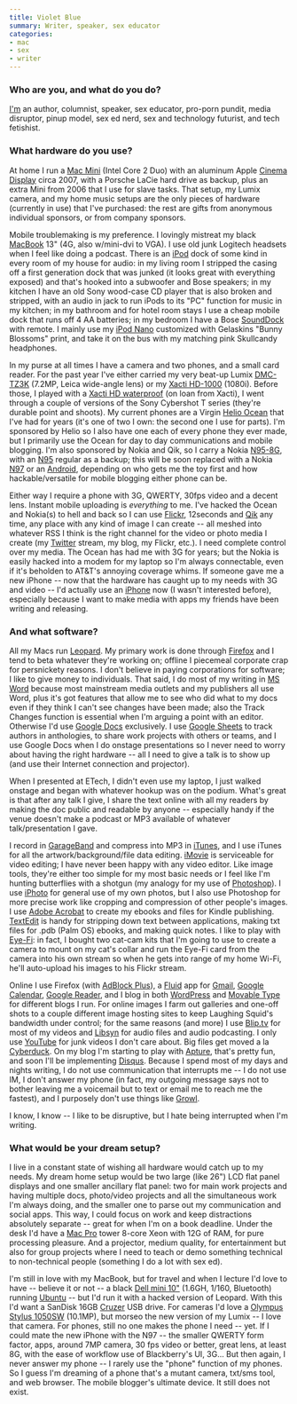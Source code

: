 ```yaml
---
title: Violet Blue
summary: Writer, speaker, sex educator
categories:
- mac
- sex
- writer
---
```


### Who are you, and what do you do?

[I'm](http://tinynibbles.com/ "Violet's website.") an author, columnist, speaker, sex educator, pro-porn pundit, media disruptor, pinup model, sex ed nerd, sex and technology futurist, and tech fetishist.

### What hardware do you use?

At home I run a [Mac Mini][mac-mini] (Intel Core 2 Duo) with an aluminum Apple [Cinema Display][cinema-display] circa 2007, with a Porsche LaCie hard drive as backup, plus an extra Mini from 2006 that I use for slave tasks. That setup, my Lumix camera, and my home music setups are the only pieces of hardware (currently in use) that I've purchased: the rest are gifts from anonymous individual sponsors, or from company sponsors.

Mobile troublemaking is my preference. I lovingly mistreat my black [MacBook][] 13" (4G, also w/mini-dvi to VGA). I use old junk Logitech headsets when I feel like doing a podcast. There is an [iPod][] dock of some kind in every room of my house for audio: in my living room I stripped the casing off a first generation dock that was junked (it looks great with everything exposed) and that's hooked into a subwoofer and Bose speakers; in my kitchen I have an old Sony wood-case CD player that is also broken and stripped, with an audio in jack to run iPods to its "PC" function for music in my kitchen; in my bathroom and for hotel room stays I use a cheap mobile dock that runs off 4 AA batteries; in my bedroom I have a Bose [SoundDock][] with remote. I mainly use my [iPod Nano][ipod-nano] customized with Gelaskins "Bunny Blossoms" print, and take it on the bus with my matching pink Skullcandy headphones.

In my purse at all times I have a camera and two phones, and a small card reader. For the past year I've either carried my very beat-up Lumix [DMC-TZ3K][lumix-dmc-tz3] (7.2MP, Leica wide-angle lens) or my [Xacti HD-1000][xacti-vpc-hd1000] (1080i). Before those, I played with a [Xacti HD waterproof][xacti-vpc-wh1] (on loan from Xacti), I went through a couple of versions of the Sony Cybershot T series (they're durable point and shoots). My current phones are a Virgin [Helio Ocean][ocean] that I've had for years (it's one of two I own: the second one I use for parts). I'm sponsored by Helio so I also have one each of every phone they ever made, but I primarily use the Ocean for day to day communications and mobile blogging. I'm also sponsored by Nokia and Qik, so I carry a Nokia [N95-8G][n95-8g], with an [N95][] regular as a backup; this will be soon replaced with a Nokia [N97][] or an [Android][], depending on who gets me the toy first and how hackable/versatile for mobile blogging either phone can be.

Either way I require a phone with 3G, QWERTY, 30fps video and a decent lens. Instant mobile uploading is *everything* to me. I've hacked the Ocean and Nokia(s) to hell and back so I can use [Flickr][], 12seconds and [Qik][] any time, any place with any kind of image I can create -- all meshed into whatever RSS I think is the right channel for the video or photo media I create (my [Twitter][] stream, my blog, my Flickr, etc.). I need complete control over my media. The Ocean has had me with 3G for years; but the Nokia is easily hacked into a modem for my laptop so I'm always connectable, even if it's beholden to AT&T's annoying coverage whims. If someone gave me a new iPhone -- now that the hardware has caught up to my needs with 3G and video -- I'd actually use an [iPhone][] now (I wasn't interested before), especially because I want to make media with apps my friends have been writing and releasing.

### And what software?

All my Macs run [Leopard][macos]. My primary work is done through [Firefox][] and I tend to beta whatever they're working on; offline I piecemeal corporate crap for persnickety reasons. I don't believe in paying corporations for software; I like to give money to individuals. That said, I do most of my writing in [MS Word][word] because most mainstream media outlets and my publishers all use Word, plus it's got features that allow me to see who did what to my docs even if they think I can't see changes have been made; also the Track Changes function is essential when I'm arguing a point with an editor. Otherwise I'd use [Google Docs][google-docs] exclusively. I use [Google Sheets][google-sheets] to track authors in anthologies, to share work projects with others or teams, and I use Google Docs when I do onstage presentations so I never need to worry about having the right hardware -- all I need to give a talk is to show up (and use their Internet connection and projector).

When I presented at ETech, I didn't even use my laptop, I just walked onstage and began with whatever hookup was on the podium. What's great is that after any talk I give, I share the text online with all my readers by making the doc public and readable by anyone -- especially handy if the venue doesn't make a podcast or MP3 available of whatever talk/presentation I gave.

I record in [GarageBand][] and compress into MP3 in [iTunes][], and I use iTunes for all the artwork/background/file data editing. [iMovie][] is serviceable for video editing; I have never been happy with any video editor. Like image tools, they're either too simple for my most basic needs or I feel like I'm hunting butterflies with a shotgun (my analogy for my use of [Photoshop][]). I use [iPhoto][] for general use of my own photos, but I also use Photoshop for more precise work like cropping and compression of other people's images. I use [Adobe Acrobat][acrobat] to create my ebooks and files for Kindle publishing. [TextEdit][] is handy for stripping down text between applications, making txt files for .pdb (Palm OS) ebooks, and making quick notes. I like to play with [Eye-Fi][]: in fact, I bought two cat-cam kits that I'm going to use to create a camera to mount on my cat's collar and run the Eye-Fi card from the camera into his own stream so when he gets into range of my home Wi-Fi, he'll auto-upload his images to his Flickr stream.

Online I use Firefox (with [AdBlock Plus][adblock-plus]), a [Fluid][] app for [Gmail][], [Google Calendar][google-calendar], [Google Reader][google-reader], and I blog in both [WordPress][] and [Movable Type][movable-type] for different blogs I run. For online images I farm out galleries and one-off shots to a couple different image hosting sites to keep Laughing Squid's bandwidth under control; for the same reasons (and more) I use [Blip.tv][] for most of my videos and [Libsyn][] for audio files and audio podcasting. I only use [YouTube][] for junk videos I don't care about. Big files get moved a la [Cyberduck][]. On my blog I'm starting to play with [Apture][], that's pretty fun, and soon I'll be implementing [Disqus][]. Because I spend most of my days and nights writing, I do not use communication that interrupts me -- I do not use IM, I don't answer my phone (in fact, my outgoing message says not to bother leaving me a voicemail but to text or email me to reach me the fastest), and I purposely don't use things like [Growl][].

I know, I know -- I like to be disruptive, but I hate being interrupted when I'm writing.

### What would be your dream setup?

I live in a constant state of wishing all hardware would catch up to my needs. My dream home setup would be two large (like 26") LCD flat panel displays and one smaller ancillary flat panel: two for main work projects and having multiple docs, photo/video projects and all the simultaneous work I'm always doing, and the smaller one to parse out my communication and social apps. This way, I could focus on work and keep distractions absolutely separate -- great for when I'm on a book deadline. Under the desk I'd have a [Mac Pro][mac-pro] tower 8-core Xeon with 12G of RAM, for pure processing pleasure. And a projector, medium quality, for entertainment but also for group projects where I need to teach or demo something technical to non-technical people (something I do a lot with sex ed).

I'm still in love with my MacBook, but for travel and when I lecture I'd love to have -- believe it or not -- a black [Dell mini 10"][inspiron-mini-10] (1.6GH, 1/160, Bluetooth) running [Ubuntu][] -- but I'd run it with a hacked version of Leopard. With this I'd want a SanDisk 16GB [Cruzer][] USB drive. For cameras I'd love a [Olympus Stylus 1050SW][stylus-1050-sw] (10.1MP), but morseo the new version of my Lumix -- I love that camera. For phones, still no one makes the phone I need -- yet. If I could mate the new iPhone with the N97 -- the smaller QWERTY form factor, apps, around 7MP camera, 30 fps video or better, great lens, at least 8G, with the ease of workflow use of Blackberry's UI, 3G... But then again, I never answer my phone -- I rarely use the "phone" function of my phones. So I guess I'm dreaming of a phone that's a mutant camera, txt/sms tool, and web browser. The mobile blogger's ultimate device. It still does not exist.

[acrobat]: https://acrobat.adobe.com/us/en/acrobat.html "Software for creating and editing PDF documents."
[adblock-plus]: https://adblockplus.org/ "Browser extensions for blocking ad content."
[android]: https://developers.google.com/android/?csw=1 "A mobile phone platform."
[apture]: http://www.apture.com/ "A web service for adding social-y media to weblogs."
[blip.tv]: https://archive.org/details/bliptv "A media sharing and distribution web service."
[cinema-display]: https://en.wikipedia.org/wiki/Apple_Cinema_Display "An LCD display."
[cruzer]: https://www.amazon.com/SanDisk-Cruzer-Frustration-Free-Packaging-SDCZ36-032G-AFFP/dp/B007JR532M "A portable USB flash drive."
[cyberduck]: https://cyberduck.io/ "An FTP/SFTP client."
[disqus]: https://disqus.com/ "A web service providing community comments on weblogs."
[eye-fi]: http://www.eyefi.com/ "Memory cards for cameras with built-in WiFi."
[firefox]: https://www.mozilla.org/en-US/firefox/new/ "A cross-platform open-source web browser."
[flickr]: https://www.flickr.com/ "A photo sharing website."
[fluid]: https://fluidapp.com/ "A WebKit-based application for creating Site Specific Browsers."
[garageband]: https://www.apple.com/mac/garageband/ "An audio recording and editing tool for the Mac."
[gmail]: https://mail.google.com/mail/ "Web-based email."
[google-calendar]: https://en.wikipedia.org/wiki/Google_Calendar "A web-based calendar client."
[google-docs]: https://en.wikipedia.org/wiki/Google_Docs "A web-based office suite."
[google-reader]: https://en.wikipedia.org/wiki/Google_Reader "A web-based feed reader."
[google-sheets]: https://www.google.com/sheets/about/ "Online spreadsheet software."
[growl]: http://growl.info/ "A notification system for Mac OS X."
[imovie]: https://www.apple.com/imovie/ "A Mac OS X video editor, included in iLife."
[inspiron-mini-10]: https://en.wikipedia.org/wiki/Dell_Inspiron#Inspiron_1010.2C_1011.2C_1012.2C_1018_.28Inspiron_Mini_10.2F10v.29 "A netbook."
[iphone]: https://en.wikipedia.org/wiki/IPhone_(1st_generation) "A smartphone."
[iphoto]: https://en.wikipedia.org/wiki/IPhoto "Photo management software for the Mac."
[ipod-nano]: https://www.apple.com/ipod-nano/ "A small music player."
[ipod]: https://www.apple.com/ipod/ "A music player."
[itunes]: https://www.apple.com/itunes/ "A jukebox application and online store."
[libsyn]: https://www.libsyn.com/ "A web service for distributing DIY podcasts."
[lumix-dmc-tz3]: https://www.amazon.com/Panasonic-DMC-TZ3S-Digital-Optical-Stabilized/dp/B000MW3YEU "A 7.2 megapixel digital camera."
[mac-mini]: https://www.apple.com/mac-mini/ "A small desktop computer."
[mac-pro]: https://www.apple.com/mac-pro/ "The Intel-based Mac tower computer."
[macbook]: https://en.wikipedia.org/wiki/MacBook "A laptop."
[macos]: https://en.wikipedia.org/wiki/MacOS "An operating system for Mac hardware."
[movable-type]: https://movabletype.org/ "Weblog publishing software."
[n95-8g]: https://www.gsmarena.com/nokia_n95_8gb-2088.php "A mobile phone with GPS, 5MP camera and 8GB of storage."
[n95]: https://en.wikipedia.org/wiki/Nokia_N95 "A mobile phone with GPS and a 5MP camera."
[n97]: https://en.wikipedia.org/wiki/Nokia_N97 "A smartphone with a touch screen, 5MP camera and hardware keyboard."
[ocean]: http://www.helio.com/#/mobile-devices/ocean/ "A smartphone with a 2MP camera."
[photoshop]: https://www.adobe.com/products/photoshop.html "A bitmap image editor."
[qik]: https://en.wikipedia.org/wiki/Qik "A web service for streaming live video from your mobile phone."
[sounddock]: http://www.bose.com/controller?url=/shop_online/digital_music_systems/sounddock_systems/sounddock_portable/ "A speaker system for iPods."
[stylus-1050-sw]: https://www.amazon.com/Olympus-Stylus-1050SW-Digital-Black/dp/B001CCJNY4 "A 10.1MP shock and waterproof digital camera."
[textedit]: https://support.apple.com/en-us/HT2523 "A text editor included with Mac OS X."
[twitter]: https://twitter.com/ "An online micro-blogging platform."
[ubuntu]: https://www.ubuntu.com/ "A Unix distribution."
[word]: https://products.office.com/en-us/word "A document editor."
[wordpress]: https://wordpress.com/ "Weblog publishing software."
[xacti-vpc-hd1000]: http://www.us.sanyo.com/Digital-Camcorders/VPC-HD1000-1080i-HD-Video-30fps-and-4MP-Photos "A hand-held HD video recorder."
[xacti-vpc-wh1]: https://www.amazon.com/Sanyo-VPC-WH1-Definition-Waterproof-Camcorder/dp/B001Q3M8IM "A hand-held waterproof HD video recorder."
[youtube]: https://www.youtube.com/ "A web site for watching 80's TV commercials and bad mashups."
